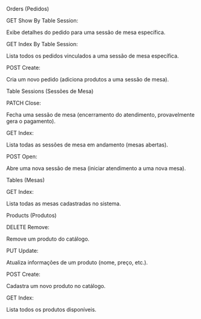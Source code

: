 Orders (Pedidos)

GET Show By Table Session:

Exibe detalhes do pedido para uma sessão de mesa específica.

GET Index By Table Session:

Lista todos os pedidos vinculados a uma sessão de mesa específica.

POST Create:

Cria um novo pedido (adiciona produtos a uma sessão de mesa).

Table Sessions (Sessões de Mesa)

PATCH Close:

Fecha uma sessão de mesa (encerramento do atendimento, provavelmente gera o pagamento).

GET Index:

Lista todas as sessões de mesa em andamento (mesas abertas).

POST Open:

Abre uma nova sessão de mesa (iniciar atendimento a uma nova mesa).

Tables (Mesas)

GET Index:

Lista todas as mesas cadastradas no sistema.

Products (Produtos)

DELETE Remove:

Remove um produto do catálogo.

PUT Update:

Atualiza informações de um produto (nome, preço, etc.).

POST Create:

Cadastra um novo produto no catálogo.

GET Index:

Lista todos os produtos disponíveis.
